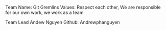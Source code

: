 Team Name: Git Gremlins
Values: Respect each other, We are responsible for our own work, we work as a team


Team Lead Andew Nguyen
Github: Andrewphanguyen

